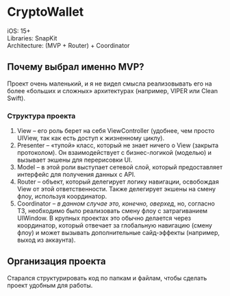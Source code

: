 # CryptoWallet  

iOS: 15+  
Libraries: SnapKit  
Architecture: (MVP + Router) + Coordinator  

## Почему выбрал именно MVP?  
Проект очень маленький, и я не видел смысла реализовывать его на более «больших и сложных» архитектурах (например, VIPER или Clean Swift).  

### Структура проекта  

1. View – его роль берет на себя ViewController (удобнее, чем просто UIView, так как есть доступ к жизненному циклу).  
2. Presenter – «тупой» класс, который не знает ничего о View (закрыта протоколом). Он взаимодействует с бизнес-логикой (моделью) и вызывает экшены для перерисовки UI.  
3. Model – в этой роли выступает сетевой слой, который предоставляет интерфейс для получения данных с API.  
4. Router – объект, который делегирует логику навигации, освобождая View от этой ответственности. Также делегирует экшены на смену флоу, используя координатор.  
5. Coordinator – *в данном случае это, конечно, оверхед*, но, согласно ТЗ, необходимо было реализовать смену флоу с затрагиванием UIWindow. В крупных проектах это обычно делается через координатор, который отвечает за глобальную навигацию (смену флоу) и может вызывать дополнительные сайд-эффекты (например, выход из аккаунта).  

## Организация проекта  
Старался структурировать код по папкам и файлам, чтобы сделать проект удобным для работы.

